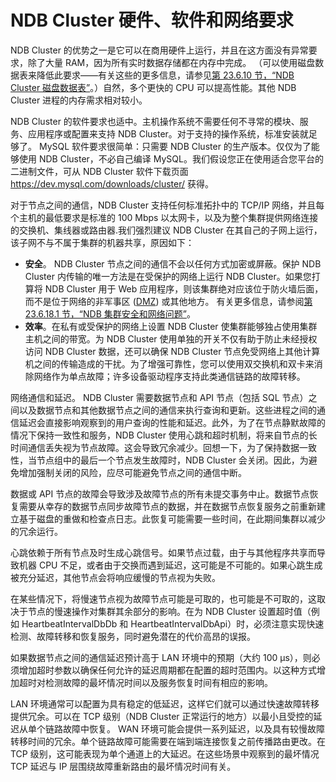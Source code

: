 # NDB Cluster 硬件、软件和网络要求

NDB Cluster 的优势之一是它可以在商用硬件上运行，并且在这方面没有异常要求，除了大量 RAM，因为所有实时数据存储都在内存中完成。 （可以使用磁盘数据表来降低此要求——有关这些的更多信息，请参见[第 23.6.10 节，“NDB Cluster 磁盘数据表”](https://dev.mysql.com/doc/refman/8.0/en/mysql-cluster-disk-data.html)。）自然，多个更快的 CPU 可以提高性能。其他 NDB Cluster 进程的内存需求相对较小。

NDB Cluster 的软件要求也适中。主机操作系统不需要任何不寻常的模块、服务、应用程序或配置来支持 NDB Cluster。对于支持的操作系统，标准安装就足够了。 MySQL 软件要求很简单：只需要​​ NDB Cluster 的生产版本。仅仅为了能够使用 NDB Cluster，不必自己编译 MySQL。我们假设您正在使用适合您平台的二进制文件，可从 NDB Cluster 软件下载页面 <https://dev.mysql.com/downloads/cluster/> 获得。

对于节点之间的通信，NDB Cluster 支持任何标准拓扑中的 TCP/IP 网络，并且每个主机的最低要求是标准的 100 Mbps 以太网卡，以及为整个集群提供网络连接的交换机、集线器或路由器.我们强烈建议 NDB Cluster 在其自己的子网上运行，该子网不与不属于集群的机器共享，原因如下：

- **安全**。 NDB Cluster 节点之间的通信不会以任何方式加密或屏蔽。保护 NDB Cluster 内传输的唯一方法是在受保护的网络上运行 NDB Cluster。如果您打算将 NDB Cluster 用于 Web 应用程序，则该集群绝对应该位于防火墙后面，而不是位于网络的非军事区 ([DMZ](http://compnetworking.about.com/cs/networksecurity/g/bldef_dmz.htm)) 或其他地方。
有关更多信息，请参阅[第 23.6.18.1 节，“NDB 集群安全和网络问题”](https://dev.mysql.com/doc/refman/8.0/en/mysql-cluster-security-networking-issues.html)。
- **效率**。在私有或受保护的网络上设置 NDB Cluster 使集群能够独占使用集群主机之间的带宽。为 NDB Cluster 使用单独的开关不仅有助于防止未经授权访问 NDB Cluster 数据，还可以确保 NDB Cluster 节点免受网络上其他计算机之间的传输造成的干扰。为了增强可靠性，您可以使用双交换机和双卡来消除网络作为单点故障；许多设备驱动程序支持此类通信链路的故障转移。

网络通信和延迟。 NDB Cluster 需要数据节点和 API 节点（包括 SQL 节点）之间以及数据节点和其他数据节点之间的通信来执行查询和更新。这些进程之间的通信延迟会直接影响观察到的用户查询的性能和延迟。此外，为了在节点静默故障的情况下保持一致性和服务，NDB Cluster 使用心跳和超时机制，将来自节点的长时间通信丢失视为节点故障。这会导致冗余减少。回想一下，为了保持数据一致性，当节点组中的最后一个节点发生故障时，NDB Cluster 会关闭。因此，为避免增加强制关闭的风险，应尽可能避免节点之间的通信中断。

数据或 API 节点的故障会导致涉及故障节点的所有未提交事务中止。数据节点恢复需要从幸存的数据节点同步故障节点的数据，并在数据节点恢复服务之前重新建立基于磁盘的重做和检查点日志。此恢复可能需要一些时间，在此期间集群以减少的冗余运行。

心跳依赖于所有节点及时生成心跳信号。如果节点过载，由于与其他程序共享而导致机器 CPU 不足，或者由于交换而遇到延迟，这可能是不可能的。如果心跳生成被充分延迟，其他节点会将响应缓慢的节点视为失败。

在某些情况下，将慢速节点视为故障节点可能是可取的，也可能是不可取的，这取决于节点的慢速操作对集群其余部分的影响。在为 NDB Cluster 设置超时值（例如 HeartbeatIntervalDbDb 和 HeartbeatIntervalDbApi）时，必须注意实现快速检测、故障转移和恢复服务，同时避免潜在的代价高昂的误报。

如果数据节点之间的通信延迟预计高于 LAN 环境中的预期（大约 100 µs），则必须增加超时参数以确保任何允许的延迟周期都在配置的超时范围内。以这种方式增加超时对检测故障的最坏情况时间以及服务恢复时间有相应的影响。

LAN 环境通常可以配置为具有稳定的低延迟，这样它们就可以通过快速故障转移提供冗余。可以在 TCP 级别（NDB Cluster 正常运行的地方）以最小且受控的延迟从单个链路故障中恢复。 WAN 环境可能会提供一系列延迟，以及具有较慢故障转移时间的冗余。单个链路故障可能需要在端到端连接恢复之前传播路由更改。在 TCP 级别，这可能表现为单个通道上的大延迟。在这些场景中观察到的最坏情况 TCP 延迟与 IP 层围绕故障重新路由的最坏情况时间有关。
